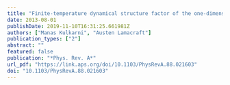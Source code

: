 ```yaml
---
title: "Finite-temperature dynamical structure factor of the one-dimensional Bose gas: From the Gross-Pitaevskii equation to the Kardar-Parisi-Zhang universality class of dynamical critical phenomena"
date: 2013-08-01
publishDate: 2019-11-10T16:31:25.661981Z
authors: ["Manas Kulkarni", "Austen Lamacraft"]
publication_types: ["2"]
abstract: ""
featured: false
publication: "*Phys. Rev. A*"
url_pdf: "https://link.aps.org/doi/10.1103/PhysRevA.88.021603"
doi: "10.1103/PhysRevA.88.021603"
---
```


